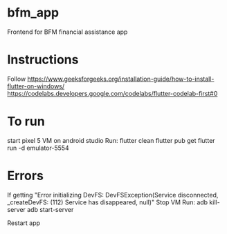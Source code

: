 # bfm_app
Frontend for BFM financial assistance app

# Instructions
Follow 
https://www.geeksforgeeks.org/installation-guide/how-to-install-flutter-on-windows/
https://codelabs.developers.google.com/codelabs/flutter-codelab-first#0

# To run
start pixel 5 VM on android studio
Run:
flutter clean
flutter pub get
flutter run -d emulator-5554

# Errors
If getting "Error initializing DevFS: DevFSException(Service disconnected, _createDevFS: (112) Service has disappeared, null)"
Stop VM
Run:
adb kill-server
adb start-server

Restart app


